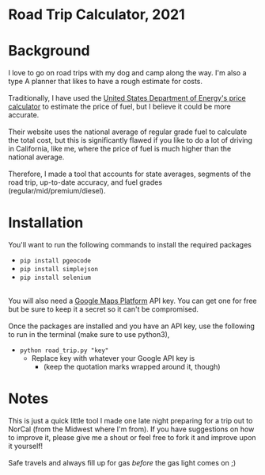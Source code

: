 # Road Trip Calculator, 2021
# Background
I love to go on road trips with my dog and camp along the way. I'm also a type A planner that likes to have a rough estimate for costs.
<br><br>Traditionally, I have used the [United States Department of Energy's price calculator](https://www.fueleconomy.gov/trip/) to estimate the price of fuel, but I believe it could be more accurate.
<br><br>Their website uses the national average of regular grade fuel to calculate the total cost, but this is significantly flawed if you like to do a lot of driving in California, like me, where the price of fuel is much higher than the national average.
<br><br>Therefore, I made a tool that accounts for state averages, segments of the road trip, up-to-date accuracy, and fuel grades (regular/mid/premium/diesel).
# Installation 
You'll want to run the following commands to install the required packages
- ```pip install pgeocode```
- ```pip install simplejson```
- ```pip install selenium```

<br>You will also need a [Google Maps Platform](https://developers.google.com/maps) API key. You can get one for free but be sure to keep it a secret so it can't be compromised.
<br><br>Once the packages are installed and you have an API key, use the following to run in the terminal (make sure to use python3),
- ```python road_trip.py "key"```
  - Replace key with whatever your Google API key is
    - (keep the quotation marks wrapped around it, though)
# Notes
This is just a quick little tool I made one late night preparing for a trip out to NorCal (from the Midwest where I'm from). If you have suggestions on how to improve it, please give me a shout or feel free to fork it and improve upon it yourself!
<br><br>Safe travels and always fill up for gas _before_ the gas light comes on ;)
